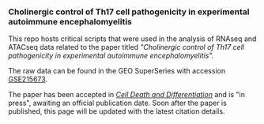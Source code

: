 ### Cholinergic control of Th17 cell pathogenicity in experimental autoimmune encephalomyelitis

This repo hosts critical scripts that were used in the analysis of RNAseq and ATACseq data related to the paper titled _"Cholinergic control of Th17 cell pathogenicity in experimental autoimmune encephalomyelitis"._

The raw data can be found in the GEO SuperSeries with accession [GSE215673](https://www.ncbi.nlm.nih.gov/geo/query/acc.cgi?acc=GSE215673).

The paper has been accepted in [_Cell Death and Differentiation_](https://www.nature.com/cdd/) and is "in press", awaiting an official publication date.  Soon after the paper is published, this page will be updated with the latest citation details.
